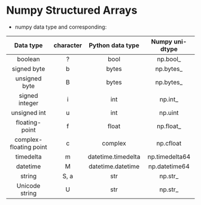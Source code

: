 # Numpy Structured Arrays
*	numpy data type and corresponding:

Data type | character | Python data type | Numpy uni-dtype 
:-------: | :-------: | :--------------: | :--------------:
boolean | ? | bool | np.bool_
signed byte | b | bytes | np.bytes_
unsigned byte | B | bytes | np.bytes_
signed integer | i | int | np.int_
unsigned int | u | int | np.uint
floating-point | f | float | np.float_
complex-floating point | c | complex | np.cfloat
timedelta | m | datetime.timedelta | np.timedelta64
datetime | M | datetime.datetime | np.datetime64
string | S, a | str | np.str_
Unicode string | U | str | np.str_
